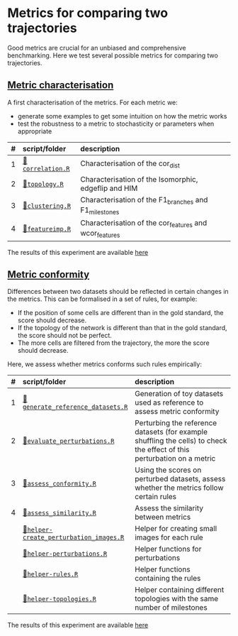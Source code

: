
# Metrics for comparing two trajectories

Good metrics are crucial for an unbiased and comprehensive benchmarking. Here we test several possible metrics for comparing two trajectories.

## [Metric characterisation](01-metric_characterisation)

A first characterisation of the metrics. For each metric we:

-   generate some examples to get some intuition on how the metric works
-   test the robustness to a metric to stochasticity or parameters when appropriate

| \#  | script/folder                                                   | description                                                                |
|:----|:----------------------------------------------------------------|:---------------------------------------------------------------------------|
| 1   | [📄`correlation.R`](01-metric_characterisation/01-correlation.R) | Characterisation of the cor<sub>dist</sub>                                 |
| 2   | [📄`topology.R`](01-metric_characterisation/02-topology.R)       | Characterisation of the Isomorphic, edgeflip and HIM                       |
| 3   | [📄`clustering.R`](01-metric_characterisation/03-clustering.R)   | Characterisation of the F1<sub>branches</sub> and F1<sub>milestones</sub>  |
| 4   | [📄`featureimp.R`](01-metric_characterisation/04-featureimp.R)   | Characterisation of the cor<sub>features</sub> and wcor<sub>features</sub> |

The results of this experiment are available [here](https://github.com/dynverse/dynbenchmark_results/tree/master/02-metrics/01-metric_characterisation)

## [Metric conformity](02-metric_conformity)

Differences between two datasets should be reflected in certain changes in the metrics. This can be formalised in a set of rules, for example:

-   If the position of some cells are different than in the gold standard, the score should decrease.
-   If the topology of the network is different than that in the gold standard, the score should not be perfect.
-   The more cells are filtered from the trajectory, the more the score should decrease.

Here, we assess whether metrics conforms such rules empirically:

<table>
<colgroup>
<col width="2%" />
<col width="38%" />
<col width="58%" />
</colgroup>
<thead>
<tr class="header">
<th align="left">#</th>
<th align="left">script/folder</th>
<th align="left">description</th>
</tr>
</thead>
<tbody>
<tr class="odd">
<td align="left">1</td>
<td align="left"><a href="02-metric_conformity/01-generate_reference_datasets.R">📄<code>generate_reference_datasets.R</code></a></td>
<td align="left">Generation of toy datasets used as reference to assess metric conformity</td>
</tr>
<tr class="even">
<td align="left">2</td>
<td align="left"><a href="02-metric_conformity/02-evaluate_perturbations.R">📄<code>evaluate_perturbations.R</code></a></td>
<td align="left">Perturbing the reference datasets (for example shuffling the cells) to check the effect of this perturbation on a metric</td>
</tr>
<tr class="odd">
<td align="left">3</td>
<td align="left"><a href="02-metric_conformity/03-assess_conformity.R">📄<code>assess_conformity.R</code></a></td>
<td align="left">Using the scores on perturbed datasets, assess whether the metrics follow certain rules</td>
</tr>
<tr class="even">
<td align="left">4</td>
<td align="left"><a href="02-metric_conformity/04-assess_similarity.R">📄<code>assess_similarity.R</code></a></td>
<td align="left">Assess the similarity between metrics</td>
</tr>
<tr class="odd">
<td align="left"></td>
<td align="left"><a href="02-metric_conformity/helper-create_perturbation_images.R">📄<code>helper-create_perturbation_images.R</code></a></td>
<td align="left">Helper for creating small images for each rule</td>
</tr>
<tr class="even">
<td align="left"></td>
<td align="left"><a href="02-metric_conformity/helper-perturbations.R">📄<code>helper-perturbations.R</code></a></td>
<td align="left">Helper functions for perturbations</td>
</tr>
<tr class="odd">
<td align="left"></td>
<td align="left"><a href="02-metric_conformity/helper-rules.R">📄<code>helper-rules.R</code></a></td>
<td align="left">Helper functions containing the rules</td>
</tr>
<tr class="even">
<td align="left"></td>
<td align="left"><a href="02-metric_conformity/helper-topologies.R">📄<code>helper-topologies.R</code></a></td>
<td align="left">Helper containing different topologies with the same number of milestones</td>
</tr>
</tbody>
</table>

The results of this experiment are available [here](https://github.com/dynverse/dynbenchmark_results/tree/master/02-metrics/02-metric_conformity)
